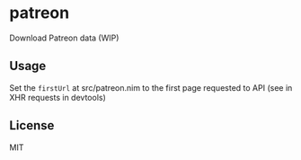 # patreon

Download Patreon data (WIP)

## Usage
Set the `firstUrl` at src/patreon.nim to the first page requested to API (see in XHR requests in devtools)

## License
MIT
